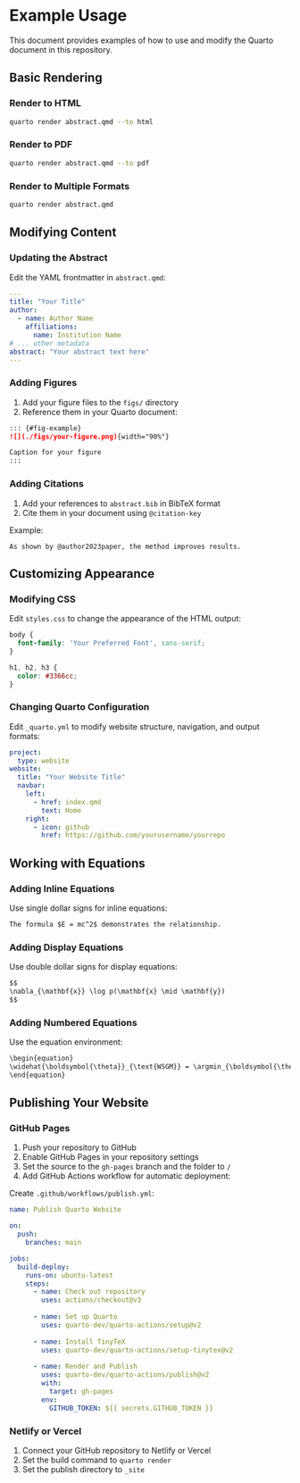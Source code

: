 # Example Usage

This document provides examples of how to use and modify the Quarto document in this repository.

## Basic Rendering

### Render to HTML

```bash
quarto render abstract.qmd --to html
```

### Render to PDF

```bash
quarto render abstract.qmd --to pdf
```

### Render to Multiple Formats

```bash
quarto render abstract.qmd
```

## Modifying Content

### Updating the Abstract

Edit the YAML frontmatter in `abstract.qmd`:

```yaml
---
title: "Your Title"
author:
  - name: Author Name
    affiliations:
      name: Institution Name
# ... other metadata
abstract: "Your abstract text here"
---
```

### Adding Figures

1. Add your figure files to the `figs/` directory
2. Reference them in your Quarto document:

```markdown
::: {#fig-example}
![](./figs/your-figure.png){width="90%"}

Caption for your figure
:::
```

### Adding Citations

1. Add your references to `abstract.bib` in BibTeX format
2. Cite them in your document using `@citation-key`

Example:
```
As shown by @author2023paper, the method improves results.
```

## Customizing Appearance

### Modifying CSS

Edit `styles.css` to change the appearance of the HTML output:

```css
body {
  font-family: 'Your Preferred Font', sans-serif;
}

h1, h2, h3 {
  color: #3366cc;
}
```

### Changing Quarto Configuration

Edit `_quarto.yml` to modify website structure, navigation, and output formats:

```yaml
project:
  type: website
website:
  title: "Your Website Title"
  navbar:
    left:
      - href: index.qmd
        text: Home
    right:
      - icon: github
        href: https://github.com/yourusername/yourrepo
```

## Working with Equations

### Adding Inline Equations

Use single dollar signs for inline equations:

```markdown
The formula $E = mc^2$ demonstrates the relationship.
```

### Adding Display Equations

Use double dollar signs for display equations:

```markdown
$$
\nabla_{\mathbf{x}} \log p(\mathbf{x} \mid \mathbf{y})
$$
```

### Adding Numbered Equations

Use the equation environment:

```markdown
\begin{equation}
\widehat{\boldsymbol{\theta}}_{\text{WSGM}} = \argmin_{\boldsymbol{\theta}}\mathbb{E}_{\overline{\mathbf{y}}_j,\mathbf{x}_j,\overline{\mathbf{x}}_j,\mathbf{n}} \left\| s_{\boldsymbol{\theta}}(\overline{\mathbf{x}}_j + \mathbf{n}, \mathbf{x}_j, \overline{\mathbf{y}}_j, \sigma(t)) - \overline{\mathbf{x}}_j \right\|_2^2
\end{equation}
```

## Publishing Your Website

### GitHub Pages

1. Push your repository to GitHub
2. Enable GitHub Pages in your repository settings
3. Set the source to the `gh-pages` branch and the folder to `/`
4. Add GitHub Actions workflow for automatic deployment:

Create `.github/workflows/publish.yml`:

```yaml
name: Publish Quarto Website

on:
  push:
    branches: main

jobs:
  build-deploy:
    runs-on: ubuntu-latest
    steps:
      - name: Check out repository
        uses: actions/checkout@v3
      
      - name: Set up Quarto
        uses: quarto-dev/quarto-actions/setup@v2
        
      - name: Install TinyTeX
        uses: quarto-dev/quarto-actions/setup-tinytex@v2
      
      - name: Render and Publish
        uses: quarto-dev/quarto-actions/publish@v2
        with:
          target: gh-pages
        env:
          GITHUB_TOKEN: ${{ secrets.GITHUB_TOKEN }}
```

### Netlify or Vercel

1. Connect your GitHub repository to Netlify or Vercel
2. Set the build command to `quarto render`
3. Set the publish directory to `_site`
